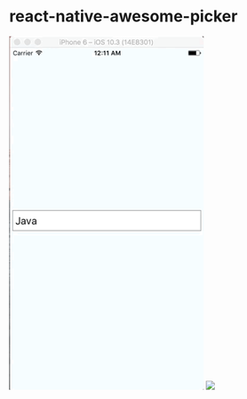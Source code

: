 # react-native-awesome-picker
[<img src="https://github.com/johniak/react-native-awesome-picker/raw/master/screenshoots/ios.gif" width="350">](https://github.com/johniak/react-native-awesome-picker/raw/master/screenshoots/ios.gif)
[<img src="https://github.com/johniak/react-native-awesome-picker/raw/master/screenshoots/android.gif" width="350">](https://github.com/johniak/react-native-awesome-picker/raw/master/screenshoots/android.gif)
